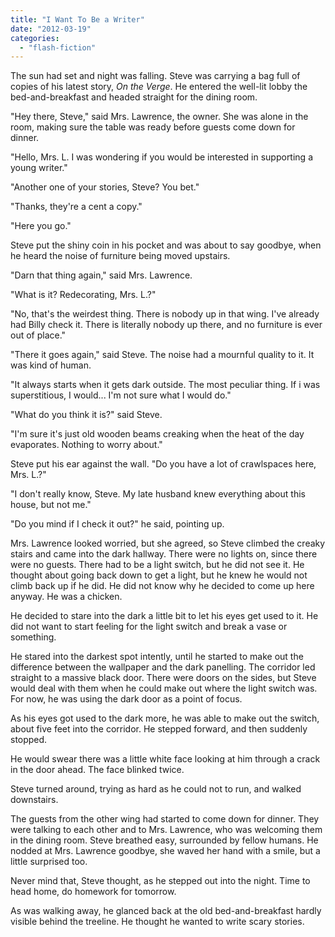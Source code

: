 ```yaml
---
title: "I Want To Be a Writer"
date: "2012-03-19"
categories: 
  - "flash-fiction"
---
```


The sun had set and night was falling. Steve was carrying a bag full of copies of his latest story, _On the Verge_. He entered the well-lit lobby the bed-and-breakfast and headed straight for the dining room.

"Hey there, Steve," said Mrs. Lawrence, the owner. She was alone in the room, making sure the table was ready before guests come down for dinner.

"Hello, Mrs. L. I was wondering if you would be interested in supporting a young writer."

"Another one of your stories, Steve? You bet."

"Thanks, they're a cent a copy."

"Here you go."

Steve put the shiny coin in his pocket and was about to say goodbye, when he heard the noise of furniture being moved upstairs.

"Darn that thing again," said Mrs. Lawrence.

"What is it? Redecorating, Mrs. L.?"

"No, that's the weirdest thing. There is nobody up in that wing. I've already had Billy check it. There is literally nobody up there, and no furniture is ever out of place."

"There it goes again," said Steve. The noise had a mournful quality to it. It was kind of human.

"It always starts when it gets dark outside. The most peculiar thing. If i was superstitious, I would... I'm not sure what I would do."

"What do you think it is?" said Steve.

"I'm sure it's just old wooden beams creaking when the heat of the day evaporates. Nothing to worry about."

Steve put his ear against the wall. "Do you have a lot of crawlspaces here, Mrs. L.?"

"I don't really know, Steve. My late husband knew everything about this house, but not me."

"Do you mind if I check it out?" he said, pointing up.

Mrs. Lawrence looked worried, but she agreed, so Steve climbed the creaky stairs and came into the dark hallway. There were no lights on, since there were no guests. There had to be a light switch, but he did not see it. He thought about going back down to get a light, but he knew he would not climb back up if he did. He did not know why he decided to come up here anyway. He was a chicken.

He decided to stare into the dark a little bit to let his eyes get used to it. He did not want to start feeling for the light switch and break a vase or something.

He stared into the darkest spot intently, until he started to make out the difference between the wallpaper and the dark panelling. The corridor led straight to a massive black door. There were doors on the sides, but Steve would deal with them when he could make out where the light switch was. For now, he was using the dark door as a point of focus.

As his eyes got used to the dark more, he was able to make out the switch, about five feet into the corridor. He stepped forward, and then suddenly stopped.

He would swear there was a little white face looking at him through a crack in the door ahead. The face blinked twice.

Steve turned around, trying as hard as he could not to run, and walked downstairs.

The guests from the other wing had started to come down for dinner. They were talking to each other and to Mrs. Lawrence, who was welcoming them in the dining room. Steve breathed easy, surrounded by fellow humans. He nodded at Mrs. Lawrence goodbye, she waved her hand with a smile, but a little surprised too.

Never mind that, Steve thought, as he stepped out into the night. Time to head home, do homework for tomorrow.

As was walking away, he glanced back at the old bed-and-breakfast hardly visible behind the treeline. He thought he wanted to write scary stories.
